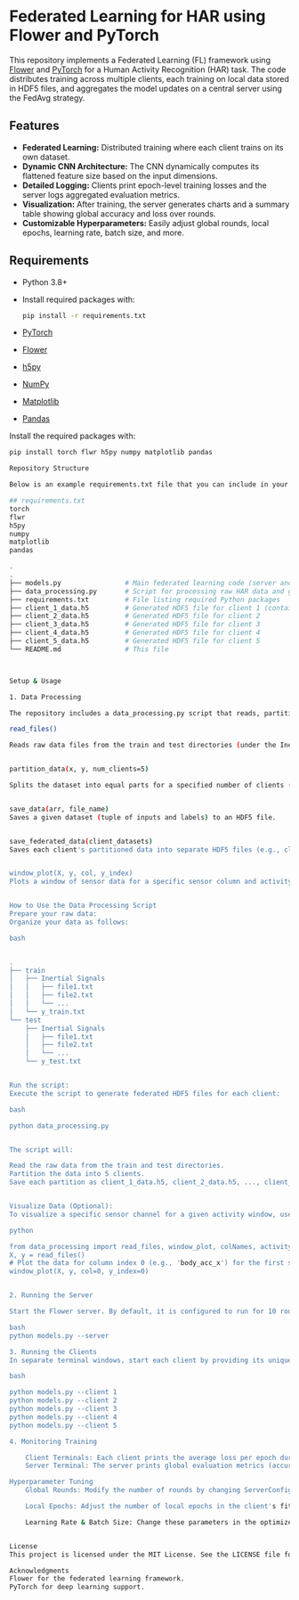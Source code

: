 # Federated Learning for HAR using Flower and PyTorch

This repository implements a Federated Learning (FL) framework using [Flower](https://flower.dev/) and [PyTorch](https://pytorch.org/) for a Human Activity Recognition (HAR) task. The code distributes training across multiple clients, each training on local data stored in HDF5 files, and aggregates the model updates on a central server using the FedAvg strategy.

## Features

- **Federated Learning:** Distributed training where each client trains on its own dataset.
- **Dynamic CNN Architecture:** The CNN dynamically computes its flattened feature size based on the input dimensions.
- **Detailed Logging:** Clients print epoch-level training losses and the server logs aggregated evaluation metrics.
- **Visualization:** After training, the server generates charts and a summary table showing global accuracy and loss over rounds.
- **Customizable Hyperparameters:** Easily adjust global rounds, local epochs, learning rate, batch size, and more.

## Requirements

- Python 3.8+
- Install required packages with:

  ```bash
  pip install -r requirements.txt

- [PyTorch](https://pytorch.org/)
- [Flower](https://flower.dev/)
- [h5py](https://www.h5py.org/)
- [NumPy](https://numpy.org/)
- [Matplotlib](https://matplotlib.org/)
- [Pandas](https://pandas.pydata.org/)

Install the required packages with:

```bash
pip install torch flwr h5py numpy matplotlib pandas

Repository Structure

Below is an example requirements.txt file that you can include in your repository. Simply create a file named requirements.txt with the following content:

## requirements.txt
torch
flwr
h5py
numpy
matplotlib
pandas

.
.
├── models.py                # Main federated learning code (server and client)
├── data_processing.py       # Script for processing raw HAR data and generating client datasets
├── requirements.txt         # File listing required Python packages
├── client_1_data.h5         # Generated HDF5 file for client 1 (contains "inputs" and "labels")
├── client_2_data.h5         # Generated HDF5 file for client 2
├── client_3_data.h5         # Generated HDF5 file for client 3
├── client_4_data.h5         # Generated HDF5 file for client 4
├── client_5_data.h5         # Generated HDF5 file for client 5
└── README.md                # This file



Setup & Usage

1. Data Processing

The repository includes a data_processing.py script that reads, partitions, and saves raw HAR data into HDF5 files for each client. It contains the following functions:

read_files()

Reads raw data files from the train and test directories (under the Inertial Signals subfolder) and combines them into a single dataset. Activity labels are loaded from y_train.txt and y_test.txt, with label 6 remapped to 0.


partition_data(x, y, num_clients=5)

Splits the dataset into equal parts for a specified number of clients (default is 5).


save_data(arr, file_name)
Saves a given dataset (tuple of inputs and labels) to an HDF5 file.


save_federated_data(client_datasets)
Saves each client's partitioned data into separate HDF5 files (e.g., client_1_data.h5, client_2_data.h5, etc.).


window_plot(X, y, col, y_index)
Plots a window of sensor data for a specific sensor column and activity. Useful for data visualization and debugging.


How to Use the Data Processing Script
Prepare your raw data:
Organize your data as follows:

bash


.
├── train
│   ├── Inertial Signals
│   │   ├── file1.txt
│   │   ├── file2.txt
│   │   └── ... 
│   └── y_train.txt
└── test
    ├── Inertial Signals
    │   ├── file1.txt
    │   ├── file2.txt
    │   └── ...
    └── y_test.txt


Run the script:
Execute the script to generate federated HDF5 files for each client:

bash

python data_processing.py


The script will:

Read the raw data from the train and test directories.
Partition the data into 5 clients.
Save each partition as client_1_data.h5, client_2_data.h5, ..., client_5_data.h5.


Visualize Data (Optional):
To visualize a specific sensor channel for a given activity window, use the window_plot function in an interactive session:

python

from data_processing import read_files, window_plot, colNames, activityIDdict
X, y = read_files()
# Plot the data for column index 0 (e.g., 'body_acc_x') for the first sample
window_plot(X, y, col=0, y_index=0)


2. Running the Server

Start the Flower server. By default, it is configured to run for 10 rounds:

bash
python models.py --server

3. Running the Clients
In separate terminal windows, start each client by providing its unique client ID. For example:

bash

python models.py --client 1
python models.py --client 2
python models.py --client 3
python models.py --client 4
python models.py --client 5

4. Monitoring Training

    Client Terminals: Each client prints the average loss per epoch during local training.
    Server Terminal: The server prints global evaluation metrics (accuracy and loss) for each round. After training, charts and a summary table will be displayed.

Hyperparameter Tuning
    Global Rounds: Modify the number of rounds by changing ServerConfig(num_rounds=10) in the server initialization.

    Local Epochs: Adjust the number of local epochs in the client's fit() method.

    Learning Rate & Batch Size: Change these parameters in the optimizer and DataLoader configurations.


License
This project is licensed under the MIT License. See the LICENSE file for details.

Acknowledgments
Flower for the federated learning framework.
PyTorch for deep learning support.
